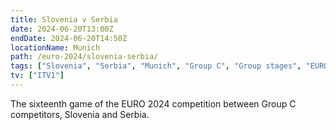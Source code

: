 ```yaml
---
title: Slovenia v Serbia
date: 2024-06-20T13:00Z
endDate: 2024-06-20T14:50Z
locationName: Munich
path: /euro-2024/slovenia-serbia/
tags: ["Slovenia", "Serbia", "Munich", "Group C", "Group stages", "EURO 2024"]
tv: ["ITV1"]
---
```


The sixteenth game of the EURO 2024 competition between Group C competitors, Slovenia and Serbia.
